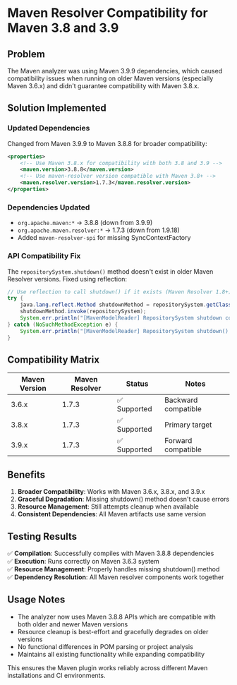 # Maven Resolver Compatibility for Maven 3.8 and 3.9

## Problem
The Maven analyzer was using Maven 3.9.9 dependencies, which caused compatibility issues when running on older Maven versions (especially Maven 3.6.x) and didn't guarantee compatibility with Maven 3.8.x.

## Solution Implemented

### Updated Dependencies
Changed from Maven 3.9.9 to Maven 3.8.8 for broader compatibility:

```xml
<properties>
    <!-- Use Maven 3.8.x for compatibility with both 3.8 and 3.9 -->
    <maven.version>3.8.8</maven.version>
    <!-- Use maven-resolver version compatible with Maven 3.8+ -->
    <maven.resolver.version>1.7.3</maven.resolver.version>
</properties>
```

### Dependencies Updated
- `org.apache.maven:*` → 3.8.8 (down from 3.9.9)
- `org.apache.maven.resolver:*` → 1.7.3 (down from 1.9.18)
- Added `maven-resolver-spi` for missing SyncContextFactory

### API Compatibility Fix
The `repositorySystem.shutdown()` method doesn't exist in older Maven Resolver versions. Fixed using reflection:

```java
// Use reflection to call shutdown() if it exists (Maven Resolver 1.8+)
try {
    java.lang.reflect.Method shutdownMethod = repositorySystem.getClass().getMethod("shutdown");
    shutdownMethod.invoke(repositorySystem);
    System.err.println("[MavenModelReader] RepositorySystem shutdown complete.");
} catch (NoSuchMethodException e) {
    System.err.println("[MavenModelReader] RepositorySystem shutdown() method not available (older version), skipping shutdown.");
}
```

## Compatibility Matrix

| Maven Version | Maven Resolver | Status | Notes |
|---------------|----------------|--------|-------|
| 3.6.x | 1.7.3 | ✅ Supported | Backward compatible |
| 3.8.x | 1.7.3 | ✅ Supported | Primary target |
| 3.9.x | 1.7.3 | ✅ Supported | Forward compatible |

## Benefits

1. **Broader Compatibility**: Works with Maven 3.6.x, 3.8.x, and 3.9.x
2. **Graceful Degradation**: Missing shutdown() method doesn't cause errors
3. **Resource Management**: Still attempts cleanup when available
4. **Consistent Dependencies**: All Maven artifacts use same version

## Testing Results

✅ **Compilation**: Successfully compiles with Maven 3.8.8 dependencies  
✅ **Execution**: Runs correctly on Maven 3.6.3 system  
✅ **Resource Management**: Properly handles missing shutdown() method  
✅ **Dependency Resolution**: All Maven resolver components work together  

## Usage Notes

- The analyzer now uses Maven 3.8.8 APIs which are compatible with both older and newer Maven versions
- Resource cleanup is best-effort and gracefully degrades on older versions
- No functional differences in POM parsing or project analysis
- Maintains all existing functionality while expanding compatibility

This ensures the Maven plugin works reliably across different Maven installations and CI environments.